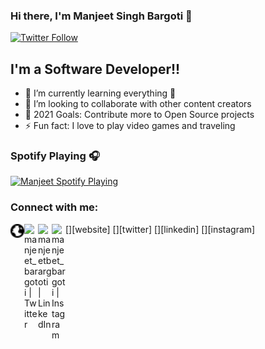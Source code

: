 ### Hi there, I'm Manjeet Singh Bargoti 👋

[![Twitter Follow](https://img.shields.io/twitter/follow/manjeet_bargoti?color=1DA1F2&logo=twitter&style=for-the-badge)](https://twitter.com/intent/follow?original_referer=https%3A%2F%2Fgithub.com%2Fmanjeet_bargoti&screen_name=manjeet_bargoti)

## I'm a Software Developer!!

- 🌱 I’m currently learning everything 🤣
- 👯 I’m looking to collaborate with other content creators
- 🥅 2021 Goals: Contribute more to Open Source projects
- ⚡ Fun fact: I love to play video games and traveling

### Spotify Playing 🎧

[<img src="https://now-playing-codestackr.vercel.app/api/spotify-playing" alt="Manjeet Spotify Playing" width="350" />](https://open.spotify.com/user/0y510kkv60l4mv1pp92ny1wd0)

### Connect with me:

[<img align="left" alt="manjeetbargoti.github.io" width="22px" src="https://raw.githubusercontent.com/iconic/open-iconic/master/svg/globe.svg" />][website]
[<img align="left" alt="manjeet_bargoti | Twitter" width="22px" src="https://cdn.jsdelivr.net/npm/simple-icons@v3/icons/twitter.svg" />][twitter]
[<img align="left" alt="manjeetbargoti | LinkedIn" width="22px" src="https://cdn.jsdelivr.net/npm/simple-icons@v3/icons/linkedin.svg" />][linkedin]
[<img align="left" alt="manjeet_bargoti | Instagram" width="22px" src="https://cdn.jsdelivr.net/npm/simple-icons@v3/icons/instagram.svg" />][instagram]

<br />

<br />
<br />
